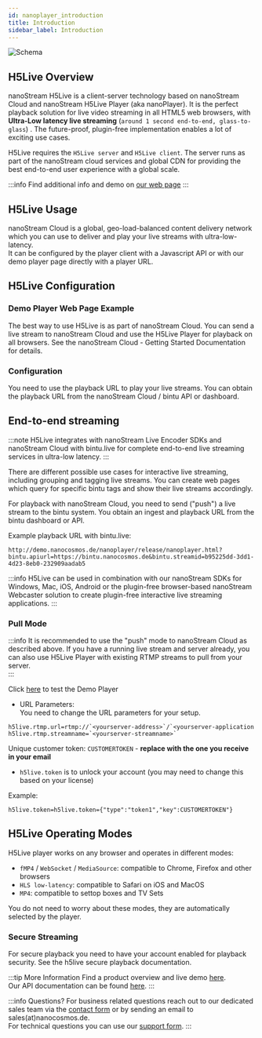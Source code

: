 ```yaml
---
id: nanoplayer_introduction
title: Introduction
sidebar_label: Introduction
---
```

![Schema](https://www.nanocosmos.de/blog/wp-content/uploads/H5Live-Schema.png?direct&600)

## H5Live Overview

nanoStream H5Live is a client-server technology based on nanoStream Cloud and nanoStream H5Live Player (aka nanoPlayer). It is the perfect playback solution for live video streaming in all HTML5 web browsers, with  **Ultra-Low latency live streaming** (`around 1 second end-to-end, glass-to-glass`) . The future-proof, plugin-free implementation enables a lot of exciting use cases. 

H5Live requires the `H5Live server` and `H5Live client`. The server runs as part of the nanoStream cloud services and global CDN for providing the best end-to-end user experience with a global scale.

:::info
Find additional info and demo on [our web page](https://www.nanocosmos.de/h5live)
:::

## H5Live Usage

nanoStream Cloud is a global, geo-load-balanced content delivery network which you can use to deliver and play your live streams with ultra-low-latency.  
It can be configured by the player client with a Javascript API or with our demo player page directly with a player URL.

## H5Live Configuration

### Demo Player Web Page Example

The best way to use H5Live is as part of nanoStream Cloud. You can send a live stream to nanoStream Cloud and use the H5Live Player for playback on all browsers.
See the nanoStream Cloud - Getting Started Documentation for details.

### Configuration

You need to use the playback URL to play your live streams.
You can obtain the playback URL from the nanoStream Cloud / bintu API or dashboard. 

## End-to-end streaming

:::note
H5Live integrates with nanoStream Live Encoder SDKs and nanoStream Cloud with bintu.live for complete end-to-end live streaming services in ultra-low latency.
:::

There are different possible use cases for interactive live streaming, including grouping and tagging live streams. You can create web pages which query for specific bintu tags and show their live streams accordingly.

For playback with nanoStream Cloud, you need to send ("push") a live stream to the bintu system. You obtain an ingest and playback URL from the bintu dashboard or API.  

Example playback URL with bintu.live:

```
http://demo.nanocosmos.de/nanoplayer/release/nanoplayer.html?bintu.apiurl=https://bintu.nanocosmos.de&bintu.streamid=b95225dd-3dd1-4d23-8eb0-232909aadab5
```

:::info
H5Live can be used in combination with our nanoStream SDKs for Windows, Mac, iOS, Android or the plugin-free browser-based nanoStream Webcaster solution to create plugin-free interactive live streaming applications.
:::

### Pull Mode

:::info
It is recommended to use the "push" mode to nanoStream Cloud as described above.
If you have a running live stream and server already, you can also use H5Live Player with existing RTMP streams to pull from your server.  
:::

Click [here](http://demo.nanocosmos.de/nanoplayer/release/nanoplayer.html?h5live.token=%7B%22type%22:%22token1%22,%22key%22:CUSTOMERTOKEN123%22%7D&h5live.rtmp.url=rtmp://streaming.server.com/live&h5live.rtmp.streamname=myStreamName) to test the Demo Player

- URL Parameters: <br/>
You need to change the URL parameters for your setup.

```
h5live.rtmp.url=rtmp://`<yourserver-address>`/`<yourserver-application
h5live.rtmp.streamname=`<yourserver-streamname>`
```

  Unique customer token: `CUSTOMERTOKEN` - **replace with the one you receive in your email**

 - `h5live.token` is to unlock your account (you may need to change this based on your license)

Example: 
```
h5live.token=h5live.token={"type":"token1","key":CUSTOMERTOKEN"}
```

## H5Live Operating Modes

H5Live player works on any browser and operates in different modes:

- `fMP4` / `WebSocket` / `MediaSource`: compatible to Chrome, Firefox and other browsers
- `HLS low-latency`: compatible to Safari on iOS and MacOS
- `MP4`: compatible to settop boxes and TV Sets

You do not need to worry about these modes, they are automatically selected by the player.



### Secure Streaming

For secure playback you need to have your account enabled for playback security. See the h5live secure playback documentation.


:::tip More Information
Find a product overview and live demo [here](https://www.nanocosmos.de/h5live). <br/>
Our API documentation can be found [here](./nanoplayer_api).
:::

:::info Questions?
For business related questions reach out to our dedicated sales team via the [contact form](https://www.nanocosmos.de/contact) or by sending an email to sales(at)nanocosmos.de. <br/>
For technical questions you can use our [support form](https://www.nanocosmos.de/support).
:::